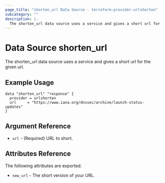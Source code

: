 ```yaml
---
page_title: "shorten_url Data Source - terraform-provider-urlshorten"
subcategory: ""
description: |-
  The shorten_url data source uses a service and gives a short url for the given url.
---
```


# Data Source shorten_url

The shorten_url data source uses a service and gives a short url for the given url.

## Example Usage

```hcl
data "shorten_url" "response" {
  provider = urlshorten
  url     = "https://www.iana.org/dnssec/archive/launch-status-updates"
}
```

## Argument Reference

- `url` - (Required) URL to short.

## Attributes Reference

The following attributes are exported.

- `new_url` - The short version of your URL.
